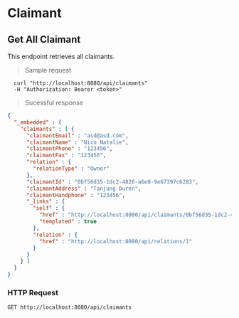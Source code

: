 # Claimant

## Get All Claimant
This endpoint retrieves all claimants.

> Sample request

```shell
  curl "http://localhost:8080/api/claimants"
  -H "Authorization: Bearer <token>"
```

> Sucessful response

```json
{
  "_embedded" : {
    "claimants" : [ {
      "claimantEmail" : "asd@asd.com",
      "claimantName" : "Nico Natalie",
      "claimantPhone" : "123456",
      "claimantFax" : "123456",
      "relation" : {
        "relationType" : "Owner"
      },
      "claimantId" : "0bf56d35-1dc2-4826-a6e0-9e67397c6283",
      "claimantAddress" : "Tanjung Duren",
      "claimantHandphone" : "123456",
      "_links" : {
        "self" : {
          "href" : "http://localhost:8080/api/claimants/0bf56d35-1dc2-4826-a6e0-9e67397c6283{?projection}",
          "templated" : true
        },
        "relation" : {
          "href" : "http://localhost:8080/api/relations/1"
        }
      }
    } ]
  }
}
```

### HTTP Request

`GET http://localhost:8080/api/claimants`

